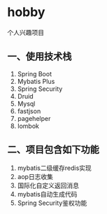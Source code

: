 # hobby

个人兴趣项目

## 一、使用技术栈

1. Spring Boot
2. Mybatis Plus
3. Spring Security
4. Druid
5. Mysql
6. fastjson
7. pagehelper
8. lombok

## 二、项目包含如下功能

1. mybatis二级缓存redis实现
2. aop日志收集
3. 国际化自定义返回消息
4. mybatis自动生成代码
5. Spring Security鉴权功能